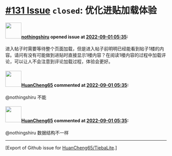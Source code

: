 # [\#131 Issue](https://github.com/HuanCheng65/TiebaLite/issues/131) `closed`: 优化进贴加载体验

#### <img src="https://avatars.githubusercontent.com/u/79258245?u=9a2639f24ce94c1811201b04120e985f9c4ab3b3&v=4" width="50">[nothingshiru](https://github.com/nothingshiru) opened issue at [2022-09-01 05:35](https://github.com/HuanCheng65/TiebaLite/issues/131):

进入帖子时需要等待整个页面加载，但是进入帖子前明明已经能看到帖子1楼的内容。请问有没有可能做到进贴时直接显示1楼内容？在阅读1楼内容的过程中加载评论，可以让人不会注意到评论加载过程，体验会更好。

#### <img src="https://avatars.githubusercontent.com/u/22636177?u=5e5e656c62ba51f1661d80a6a0fd9ec098e5023b&v=4" width="50">[HuanCheng65](https://github.com/HuanCheng65) commented at [2022-09-01 05:35](https://github.com/HuanCheng65/TiebaLite/issues/131#issuecomment-1233762842):

@nothingshiru 不能

#### <img src="https://avatars.githubusercontent.com/u/22636177?u=5e5e656c62ba51f1661d80a6a0fd9ec098e5023b&v=4" width="50">[HuanCheng65](https://github.com/HuanCheng65) commented at [2022-09-01 05:35](https://github.com/HuanCheng65/TiebaLite/issues/131#issuecomment-1233762915):

@nothingshiru 数据结构不一样


-------------------------------------------------------------------------------



[Export of Github issue for [HuanCheng65/TiebaLite](https://github.com/HuanCheng65/TiebaLite).]
